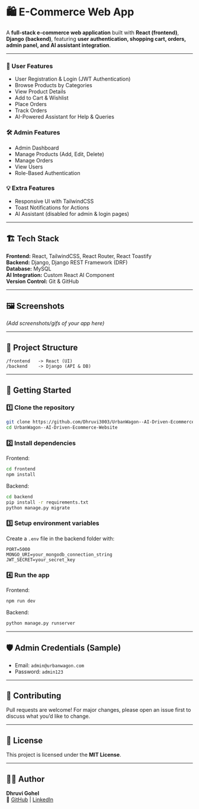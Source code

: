 # 🛍️ E-Commerce Web App

A **full-stack e-commerce web application** built with **React (frontend)**, **Django (backend)**, featuring **user authentication, shopping cart, orders, admin panel, and AI assistant integration**.

---

### 👤 User Features
- User Registration & Login (JWT Authentication)
- Browse Products by Categories
- View Product Details
- Add to Cart & Wishlist
- Place Orders
- Track Orders
- AI-Powered Assistant for Help & Queries

### 🛠️ Admin Features
- Admin Dashboard
- Manage Products (Add, Edit, Delete)
- Manage Orders
- View Users
- Role-Based Authentication

### 💡 Extra Features
- Responsive UI with TailwindCSS
- Toast Notifications for Actions
- AI Assistant (disabled for admin & login pages)

---

## 🏗️ Tech Stack

**Frontend:** React, TailwindCSS, React Router, React Toastify  
**Backend:** Django, Django REST Framework (DRF)  
**Database:** MySQL  
**AI Integration:** Custom React AI Component  
**Version Control:** Git & GitHub


---

## 🖼️ Screenshots
*(Add screenshots/gifs of your app here)*  

---

## 📂 Project Structure
```
/frontend   -> React (UI)
/backend    -> Django (API & DB)
```
---

## 🚀 Getting Started

### 1️⃣ Clone the repository
```bash
git clone https://github.com/Dhruvi3003/UrbanWagon--AI-Driven-Ecommerce-Website.git
cd UrbanWagon--AI-Driven-Ecommerce-Website
```

### 2️⃣ Install dependencies
Frontend:
```bash
cd frontend
npm install
```
Backend:
```bash
cd backend
pip install -r requirements.txt
python manage.py migrate
```

### 3️⃣ Setup environment variables
Create a `.env` file in the backend folder with:
```
PORT=5000
MONGO_URI=your_mongodb_connection_string
JWT_SECRET=your_secret_key
```

### 4️⃣ Run the app
Frontend:
```bash
npm run dev
```
Backend:
```bash
python manage.py runserver

```

---

## 🛡️ Admin Credentials (Sample)
- Email: `admin@urbanwagon.com`  
- Password: `admin123`  

---

## 🤝 Contributing
Pull requests are welcome! For major changes, please open an issue first to discuss what you’d like to change.  

---

## 📜 License
This project is licensed under the **MIT License**.  

---

## 👩‍💻 Author

**Dhruvi Gohel**  
🔗 [GitHub](https://github.com/Dhruvi3003) | [LinkedIn](https://www.linkedin.com/in/dhruvi-gohel-b8b937339/)

